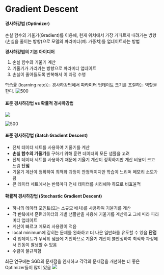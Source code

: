 # Gradient Descent

#### 경사하강법 (Optimizer)
손실 함수의 기울기(Gradient)를 이용해, 현재 위치에서 가장 가파르게 내려가는 방향(손실을 줄이는 방향)으로 모델의 파라미터(예: 가중치)를 업데이트하는 방법

**경사하강법의 기본 아이디어**
1. 손실 함수의 기울기 계산
2. 기울기가 가리키는 방향으로 파라미터 업데이트
3. 손실이 줄어들도록 반복해서 이 과정 수행

학습률 (learning rate)는 경사하강법에서 파라미터 업데이트 크기를 조절하는 역할을 한다.
![500](https://i.imgur.com/achhG3O.png)

#### 표준 경사하강법 vs 확률적 경사하강법
![](https://i.imgur.com/8Zj1DsF.png)


![500](https://i.imgur.com/0Mtn487.png)

#### **표준 경사하강법** **(Batch Gradient Descent)**
- 전체 데이터 세트를 사용하여 기울기를 계산
- **손실 함수의 기울기**를 구하기 위해 훈련 데이터의 모든 샘플을 고려
- 전체 데이터 세트를 사용하기 때문에 기울기 계산이 정확하지만 계산 비용이 크고 느림
**단점**
- 기울기 계산이 정확하여 최적화 과정이 안정적이지만 학습이 느리며 메모리 소모가 큼
- 큰 데이터 세트에서는 반복마다 전체 데이터를 처리해야 하므로 비효율적

#### **확률적 경사하강법** **(Stochastic Gradient Descent)**
- 하나의 데이터 포인트(또는 소규모 배치)를 사용하여 기울기를 계산
- 각 반복에서 훈련데이터의 개별 샘플만을 사용해 기울기를 계산하고 그에 따라 파라미터 업데이트
- 계산이 빠르고 메모리 사용량이 적음
- local minimum에 갇히는 문제를 완화하고 더 나은 일반화를 유도할 수 있음
**단점**
- 각 업데이트가 무작위 샘플에 기반하므로 기울기 계산이 불안정하여 최적화 과정에서 진동이 발생할 수 있음
- 수렴이 불규칙함

최근 연구에는 SGD의 문제점을 인지하고 각각의 문제점을 개선하는 더 좋은 Optimizer들이 많이 있음
![](https://i.imgur.com/AABnTeG.png)

